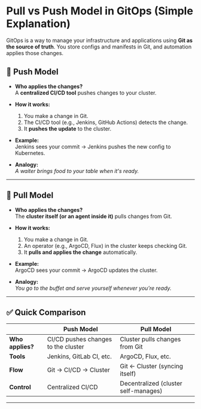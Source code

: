 # Pull vs Push Model in GitOps (Simple Explanation)

GitOps is a way to manage your infrastructure and applications using **Git as the source of truth**. You store configs and manifests in Git, and automation applies those changes.

## 🔄 Push Model

- **Who applies the changes?**  
  A **centralized CI/CD tool** pushes changes to your cluster.

- **How it works:**  
  1. You make a change in Git.
  2. The CI/CD tool (e.g., Jenkins, GitHub Actions) detects the change.
  3. It **pushes the update** to the cluster.

- **Example:**  
  Jenkins sees your commit → Jenkins pushes the new config to Kubernetes.

- **Analogy:**  
  *A waiter brings food to your table when it's ready.*

---

## 🔄 Pull Model

- **Who applies the changes?**  
  The **cluster itself (or an agent inside it)** pulls changes from Git.

- **How it works:**  
  1. You make a change in Git.
  2. An operator (e.g., ArgoCD, Flux) in the cluster keeps checking Git.
  3. It **pulls and applies the change** automatically.

- **Example:**  
  ArgoCD sees your commit → ArgoCD updates the cluster.

- **Analogy:**  
  *You go to the buffet and serve yourself whenever you’re ready.*

---

## ✅ Quick Comparison

|                     | **Push Model**                          | **Pull Model**                          |
|---------------------|-----------------------------------------|-----------------------------------------|
| **Who applies?**    | CI/CD pushes changes to the cluster     | Cluster pulls changes from Git          |
| **Tools**           | Jenkins, GitLab CI, etc.                | ArgoCD, Flux, etc.                      |
| **Flow**            | Git → CI/CD → Cluster                   | Git ← Cluster (syncing itself)          |
| **Control**         | Centralized CI/CD                       | Decentralized (cluster self-manages)    |

---

<!-- 
According to ArgoCD: it use CRD custom resources defenations
- We should define the Application this contain:
    - Project = Default
    - Source: (GitHub Repo and its Path, Helm Chart)
    - Destination: k8s Cluster takes: (Cluster name or server Url and namespace)
    - SyncPolicy: specify it will automate or manully sync  -->